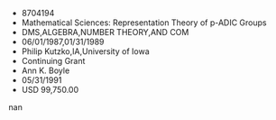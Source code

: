 
* 8704194
* Mathematical Sciences: Representation Theory of p-ADIC Groups
* DMS,ALGEBRA,NUMBER THEORY,AND COM
* 06/01/1987,01/31/1989
* Philip Kutzko,IA,University of Iowa
* Continuing Grant
* Ann K. Boyle
* 05/31/1991
* USD 99,750.00

nan
